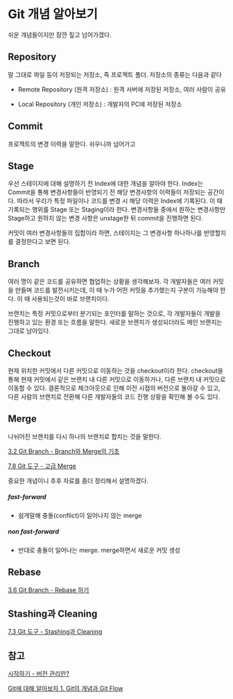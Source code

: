 # Git 개념 알아보기

쉬운 개념들이지만 잠깐 짚고 넘어가겠다.

## Repository

말 그대로 파일 등이 저장되는 저장소, 즉 프로젝트 폴더. 저장소의 종류는 다음과 같다

- Remote Repository (원격 저장소) : 원격 서버에 저장된 저장소, 여러 사람이 공유

- Local Repository (개인 저장소) : 개발자의 PC에 저장된 저장소

## Commit

프로젝트의 변경 이력을 말한다.  쉬우니까 넘어가고

## Stage

우선 스테이지에 대해 설명하기 전 Index에 대한 개념을 알아야 한다. Index는 Commit을 통해 변경사항들이 반영되기 전 해당 변경사항의 이력들이 저장되는 공간이다. 따라서 우리가 특정 파일이나 코드를 변경 시 해당 이력은 Index에 기록된다. 이 때 기록되는 행위를 Stage 또는 Staging이라 한다. 변경사항들 중에서 원하는 변경사항만 Stage하고 원하지 않는 변경 사항은 unstage한 뒤 commit을 진행하면 된다.

커밋이 여러 변경사항들의 집합이라 하면, 스테이지는 그 변경사항 하나하나를 반영할지를 결정한다고 보면 된다.

## Branch

여러 명이 같은 코드를 공유하면 협업하는 상황을 생각해보자. 각 개발자들은 여러 커밋을 만들며 코드를 발전시키는데, 이 때 누가 어떤 커밋을 추가했는지 구분이 가능해야 한다. 이 때 사용되는것이 바로 브랜치이다.

브랜치는 특정 커밋으로부터 분기되는 포인터를 말하는 것으로, 각 개발자들이 개발을 진행하고 있는 환경 또는 흐름을 말한다. 새로운 브랜치가 생성되더라도 메인 브랜치는 그대로 남아있다.

## Checkout

현재 위치한 커밋에서 다른 커밋으로 이동하는 것을 checkout이라 한다. checkout을 통해 현재 커밋에서 같은 브랜치 내 다른 커밋으로 이동하거나, 다른 브랜치 내 커밋으로 이동할 수 있다. 결론적으로 체크아웃으로 인해 이전 시점의 버전으로 돌아갈 수 있고, 다른 사람의 브랜치로 전환해 다른 개발자들의 코드 진행 상황을 확인해 볼 수도 있다.

## Merge

나뉘어진 브랜치를 다시 하나의 브랜치로 합치는 것을 말한다.

[3.2 Git Branch - Branch와 Merge의 기초](https://git-scm.com/book/ko/v2/Git-%EB%B8%8C%EB%9E%9C%EC%B9%98-%EB%B8%8C%EB%9E%9C%EC%B9%98%EC%99%80-Merge-%EC%9D%98-%EA%B8%B0%EC%B4%88)

[7.8 Git 도구 - 고급 Merge](https://git-scm.com/book/ko/v2/Git-%EB%8F%84%EA%B5%AC-%EA%B3%A0%EA%B8%89-Merge)

중요한 개념이니 추후 자료를 좀더 정리해서 설명하겠다.

##### fast-forward

- 쉽게말해 충돌(conflict)이 일어나지 않는 merge

##### non fast-forward

- 반대로 충돌이 일어나는 merge. merge하면서 새로운 커밋 생성

## Rebase

[3.6 Git Branch - Rebase 하기](https://git-scm.com/book/ko/v2/Git-%EB%B8%8C%EB%9E%9C%EC%B9%98-Rebase-%ED%95%98%EA%B8%B0)

## Stashing과 Cleaning

[7.3 Git 도구 - Stashing과 Cleaning](https://git-scm.com/book/ko/v2/Git-%EB%8F%84%EA%B5%AC-Stashing%EA%B3%BC-Cleaning#_git_stashing)





## 참고

[시작하기 - 버전 관리란?](https://git-scm.com/book/ko/v2/%EC%8B%9C%EC%9E%91%ED%95%98%EA%B8%B0-%EB%B2%84%EC%A0%84-%EA%B4%80%EB%A6%AC%EB%9E%80%3F)

[Git에 대해 알아보자 1. Git의 개념과 Git Flow](https://cupjoo.tistory.com/6)